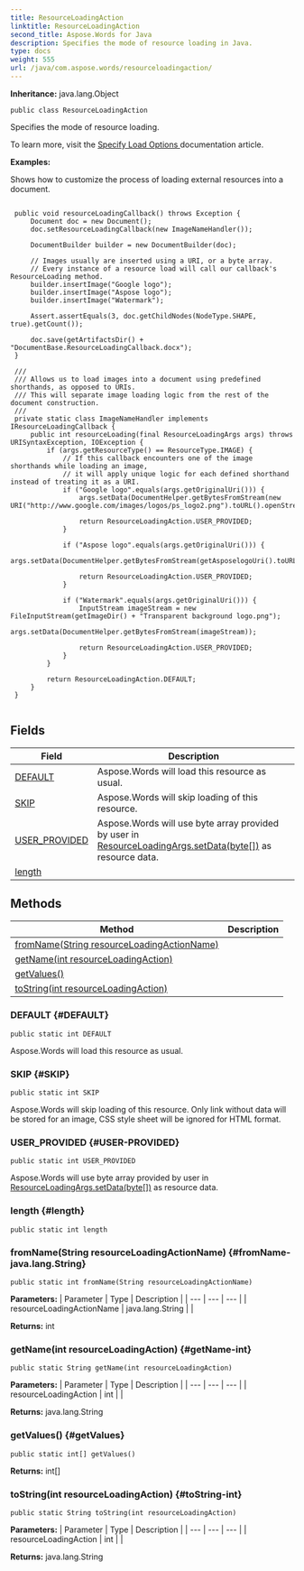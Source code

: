 ```yaml
---
title: ResourceLoadingAction
linktitle: ResourceLoadingAction
second_title: Aspose.Words for Java
description: Specifies the mode of resource loading in Java.
type: docs
weight: 555
url: /java/com.aspose.words/resourceloadingaction/
---
```


**Inheritance:**
java.lang.Object
```
public class ResourceLoadingAction
```

Specifies the mode of resource loading.

To learn more, visit the [ Specify Load Options ][Specify Load Options] documentation article.

 **Examples:** 

Shows how to customize the process of loading external resources into a document.

```

 public void resourceLoadingCallback() throws Exception {
     Document doc = new Document();
     doc.setResourceLoadingCallback(new ImageNameHandler());

     DocumentBuilder builder = new DocumentBuilder(doc);

     // Images usually are inserted using a URI, or a byte array.
     // Every instance of a resource load will call our callback's ResourceLoading method.
     builder.insertImage("Google logo");
     builder.insertImage("Aspose logo");
     builder.insertImage("Watermark");

     Assert.assertEquals(3, doc.getChildNodes(NodeType.SHAPE, true).getCount());

     doc.save(getArtifactsDir() + "DocumentBase.ResourceLoadingCallback.docx");
 }

 /// 
 /// Allows us to load images into a document using predefined shorthands, as opposed to URIs.
 /// This will separate image loading logic from the rest of the document construction.
 /// 
 private static class ImageNameHandler implements IResourceLoadingCallback {
     public int resourceLoading(final ResourceLoadingArgs args) throws URISyntaxException, IOException {
         if (args.getResourceType() == ResourceType.IMAGE) {
             // If this callback encounters one of the image shorthands while loading an image,
             // it will apply unique logic for each defined shorthand instead of treating it as a URI.
             if ("Google logo".equals(args.getOriginalUri())) {
                 args.setData(DocumentHelper.getBytesFromStream(new URI("http://www.google.com/images/logos/ps_logo2.png").toURL().openStream()));

                 return ResourceLoadingAction.USER_PROVIDED;
             }

             if ("Aspose logo".equals(args.getOriginalUri())) {
                 args.setData(DocumentHelper.getBytesFromStream(getAsposelogoUri().toURL().openStream()));

                 return ResourceLoadingAction.USER_PROVIDED;
             }

             if ("Watermark".equals(args.getOriginalUri())) {
                 InputStream imageStream = new FileInputStream(getImageDir() + "Transparent background logo.png");
                 args.setData(DocumentHelper.getBytesFromStream(imageStream));

                 return ResourceLoadingAction.USER_PROVIDED;
             }
         }

         return ResourceLoadingAction.DEFAULT;
     }
 }
 
```


[Specify Load Options]: https://docs.aspose.com/words/java/specify-load-options/
## Fields

| Field | Description |
| --- | --- |
| [DEFAULT](#DEFAULT) | Aspose.Words will load this resource as usual. |
| [SKIP](#SKIP) | Aspose.Words will skip loading of this resource. |
| [USER_PROVIDED](#USER-PROVIDED) | Aspose.Words will use byte array provided by user in [ResourceLoadingArgs.setData(byte[])](../../com.aspose.words/resourceloadingargs/\#setData-byte) as resource data. |
| [length](#length) |  |
## Methods

| Method | Description |
| --- | --- |
| [fromName(String resourceLoadingActionName)](#fromName-java.lang.String) |  |
| [getName(int resourceLoadingAction)](#getName-int) |  |
| [getValues()](#getValues) |  |
| [toString(int resourceLoadingAction)](#toString-int) |  |
### DEFAULT {#DEFAULT}
```
public static int DEFAULT
```


Aspose.Words will load this resource as usual.

### SKIP {#SKIP}
```
public static int SKIP
```


Aspose.Words will skip loading of this resource. Only link without data will be stored for an image, CSS style sheet will be ignored for HTML format.

### USER_PROVIDED {#USER-PROVIDED}
```
public static int USER_PROVIDED
```


Aspose.Words will use byte array provided by user in [ResourceLoadingArgs.setData(byte[])](../../com.aspose.words/resourceloadingargs/\#setData-byte) as resource data.

### length {#length}
```
public static int length
```


### fromName(String resourceLoadingActionName) {#fromName-java.lang.String}
```
public static int fromName(String resourceLoadingActionName)
```




**Parameters:**
| Parameter | Type | Description |
| --- | --- | --- |
| resourceLoadingActionName | java.lang.String |  |

**Returns:**
int
### getName(int resourceLoadingAction) {#getName-int}
```
public static String getName(int resourceLoadingAction)
```




**Parameters:**
| Parameter | Type | Description |
| --- | --- | --- |
| resourceLoadingAction | int |  |

**Returns:**
java.lang.String
### getValues() {#getValues}
```
public static int[] getValues()
```




**Returns:**
int[]
### toString(int resourceLoadingAction) {#toString-int}
```
public static String toString(int resourceLoadingAction)
```




**Parameters:**
| Parameter | Type | Description |
| --- | --- | --- |
| resourceLoadingAction | int |  |

**Returns:**
java.lang.String
